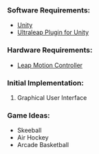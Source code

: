 ### Software Requirements:
- [Unity](https://unity.com/products/unity-student)
- [Ultraleap Plugin for Unity](https://developer.leapmotion.com/unity)

### Hardware Requirements:
- [Leap Motion Controller](https://leap2.ultraleap.com/leap-motion-controller-2/)

### Initial Implementation:
1. Graphical User Interface

### Game Ideas:
- Skeeball
- Air Hockey
- Arcade Basketball

